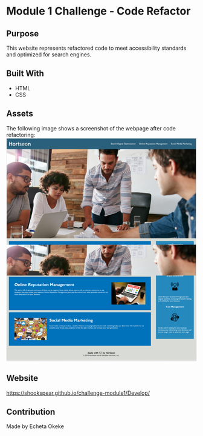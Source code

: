 # Module 1 Challenge - Code Refactor

## Purpose
This website represents refactored code to meet accessibility standards and optimized for search engines.

## Built With
* HTML
* CSS

## Assets
The following image shows a screenshot of the webpage after code refactoring:
![Screenshot of final refactored webpage.](./Develop/assets/images/resources-screenshot.png)

## Website
https://shookspear.github.io/challenge-module1/Develop/

## Contribution
Made by Echeta Okeke